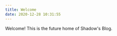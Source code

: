 ```yaml
---
title: Welcome
date: 2020-12-28 10:31:55
---
```

Welcome! This is the future home of Shadow's Blog.
